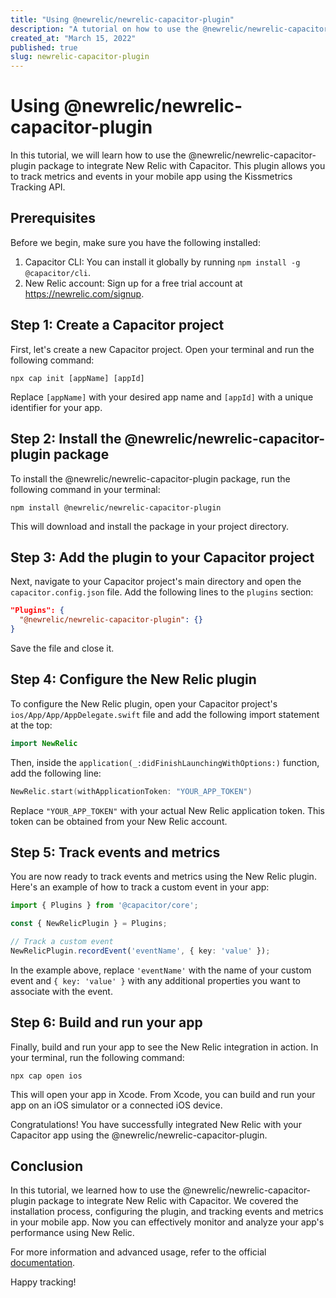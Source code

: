 ```yaml
---
title: "Using @newrelic/newrelic-capacitor-plugin"
description: "A tutorial on how to use the @newrelic/newrelic-capacitor-plugin package to integrate New Relic with Capacitor."
created_at: "March 15, 2022"
published: true
slug: newrelic-capacitor-plugin
---
```


# Using @newrelic/newrelic-capacitor-plugin

In this tutorial, we will learn how to use the @newrelic/newrelic-capacitor-plugin package to integrate New Relic with Capacitor. This plugin allows you to track metrics and events in your mobile app using the Kissmetrics Tracking API.

## Prerequisites

Before we begin, make sure you have the following installed:

1. Capacitor CLI: You can install it globally by running `npm install -g @capacitor/cli`.
2. New Relic account: Sign up for a free trial account at https://newrelic.com/signup.

## Step 1: Create a Capacitor project

First, let's create a new Capacitor project. Open your terminal and run the following command:

```shell
npx cap init [appName] [appId]
```

Replace `[appName]` with your desired app name and `[appId]` with a unique identifier for your app.

## Step 2: Install the @newrelic/newrelic-capacitor-plugin package

To install the @newrelic/newrelic-capacitor-plugin package, run the following command in your terminal:

```shell
npm install @newrelic/newrelic-capacitor-plugin
```

This will download and install the package in your project directory.

## Step 3: Add the plugin to your Capacitor project

Next, navigate to your Capacitor project's main directory and open the `capacitor.config.json` file. Add the following lines to the `plugins` section:

```json
"Plugins": {
  "@newrelic/newrelic-capacitor-plugin": {}
}
```

Save the file and close it.

## Step 4: Configure the New Relic plugin

To configure the New Relic plugin, open your Capacitor project's `ios/App/App/AppDelegate.swift` file and add the following import statement at the top:

```swift
import NewRelic
```

Then, inside the `application(_:didFinishLaunchingWithOptions:)` function, add the following line:

```swift
NewRelic.start(withApplicationToken: "YOUR_APP_TOKEN")
```

Replace `"YOUR_APP_TOKEN"` with your actual New Relic application token. This token can be obtained from your New Relic account.

## Step 5: Track events and metrics

You are now ready to track events and metrics using the New Relic plugin. Here's an example of how to track a custom event in your app:

```typescript
import { Plugins } from '@capacitor/core';

const { NewRelicPlugin } = Plugins;

// Track a custom event
NewRelicPlugin.recordEvent('eventName', { key: 'value' });
```

In the example above, replace `'eventName'` with the name of your custom event and `{ key: 'value' }` with any additional properties you want to associate with the event.

## Step 6: Build and run your app

Finally, build and run your app to see the New Relic integration in action. In your terminal, run the following command:

```shell
npx cap open ios
```

This will open your app in Xcode. From Xcode, you can build and run your app on an iOS simulator or a connected iOS device.

Congratulations! You have successfully integrated New Relic with your Capacitor app using the @newrelic/newrelic-capacitor-plugin.

## Conclusion

In this tutorial, we learned how to use the @newrelic/newrelic-capacitor-plugin package to integrate New Relic with Capacitor. We covered the installation process, configuring the plugin, and tracking events and metrics in your mobile app. Now you can effectively monitor and analyze your app's performance using New Relic.

For more information and advanced usage, refer to the official [documentation](https://docs.newrelic.com/docs/mobile-monitoring/new-relic-mobile/).

Happy tracking!
